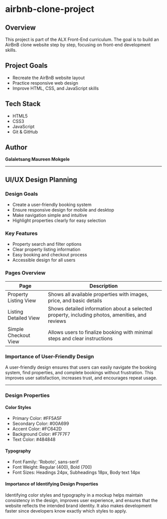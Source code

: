 # airbnb-clone-project
## Overview
This project is part of the ALX Front-End curriculum. The goal is to build an AirBnB clone website step by step, focusing on front-end development skills.

## Project Goals
- Recreate the AirBnB website layout
- Practice responsive web design
- Improve HTML, CSS, and JavaScript skills

## Tech Stack
- HTML5
- CSS3
- JavaScript
- Git & GitHub

## Author
**Galaletsang Maureen Mokgele**

------

## UI/UX Design Planning

### Design Goals
- Create a user-friendly booking system
- Ensure responsive design for mobile and desktop
- Make navigation simple and intuitive
- Highlight properties clearly for easy selection

### Key Features
- Property search and filter options
- Clear property listing information
- Easy booking and checkout process
- Accessible design for all users

### Pages Overview

| Page | Description |
|------|-------------|
| Property Listing View | Shows all available properties with images, price, and basic details |
| Listing Detailed View | Shows detailed information about a selected property, including photos, amenities, and reviews |
| Simple Checkout View | Allows users to finalize booking with minimal steps and clear instructions |

### Importance of User-Friendly Design
A user-friendly design ensures that users can easily navigate the booking system, find properties, and complete bookings without frustration. This improves user satisfaction, increases trust, and encourages repeat usage.

------

### Design Properties

#### Color Styles
- Primary Color: #FF5A5F
- Secondary Color: #00A699
- Accent Color: #FC642D
- Background Color: #F7F7F7
- Text Color: #484848

#### Typography
- Font Family: 'Roboto', sans-serif
- Font Weight: Regular (400), Bold (700)
- Font Sizes: Headings 24px, Subheadings 18px, Body text 14px


#### Importance of Identifying Design Properties
Identifying color styles and typography in a mockup helps maintain consistency in the design, improves user experience, and ensures that the website reflects the intended brand identity. It also makes development faster since developers know exactly which styles to apply.


